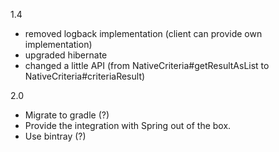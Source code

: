 1.4
 - removed logback implementation (client can provide own implementation)
 - upgraded hibernate
 - changed a little API (from NativeCriteria#getResultAsList to NativeCriteria#criteriaResult)

2.0
 - Migrate to gradle (?)
 - Provide the integration with Spring out of the box.
 - Use bintray (?)